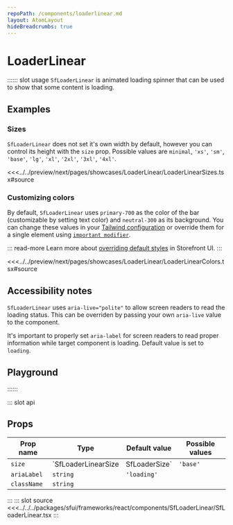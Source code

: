 ```yaml
---
repoPath: /components/loaderlinear.md
layout: AtomLayout
hideBreadcrumbs: true
---
```

# LoaderLinear

:::::: slot usage
`SfLoaderLinear` is animated loading spinner that can be used to show that some content is loading.

## Examples

### Sizes

`SfLoaderLinear` does not set it's own width by default, however you can control its height with the `size` prop. Possible values are `minimal`, `'xs'`, `'sm'`, `'base'`, `'lg'`, `'xl'`, `'2xl'`, `'3xl'`, `'4xl'`.

<Showcase showcase-name="LoaderLinear/LoaderLinearSizes" style="min-height:300px">

<<<../../preview/next/pages/showcases/LoaderLinear/LoaderLinearSizes.tsx#source

</Showcase>

### Customizing colors

By default, `SfLoaderLinear` uses `primary-700` as the color of the bar (customizable by setting text color) and `neutral-300` as its background. You can change these values in your [Tailwind configuration](https://tailwindcss.com/docs/configuration#theme) or override them for a single element using [`important modifier`](https://tailwindcss.com/docs/configuration#important-modifier).

::: read-more
Learn more about [overriding default styles](/react/customization/overriding-default-styles) in Storefront UI.
:::


<Showcase showcase-name="LoaderLinear/LoaderLinearColors">

<<<../../preview/next/pages/showcases/LoaderLinear/LoaderLinearColors.tsx#source

</Showcase>

## Accessibility notes

`SfLoaderLinear` uses `aria-live="polite"` to allow screen readers to read the loading status. This can be overriden by passing your own `aria-live` value to the component.

It's important to properly set `aria-label` for screen readers to read proper information while target component is loading. Default value is set to `loading`.

## Playground

<Generate />
::::::

::: slot api

## Props

| Prop name             | Type                       | Default value                 | Possible values                      |
|-----------------------|----------------------------|-------------------------------|--------------------------------------|
| `size`                |      `SfLoaderLinearSize | SfLoaderSize`        | `'base'`           |  `'minimal'`,`'xs'`,`'sm'`,`'base'`,`'lg'`,`'xl'`,`'2xl'`,`'3xl'`,`'4xl'` |
| `ariaLabel`    |      `string`                | `'loading'`                     |                                      |
| `className`             |  `string`                    |               |                                  |            |
:::
::: slot source
<<<../../../packages/sfui/frameworks/react/components/SfLoaderLinear/SfLoaderLinear.tsx
:::
